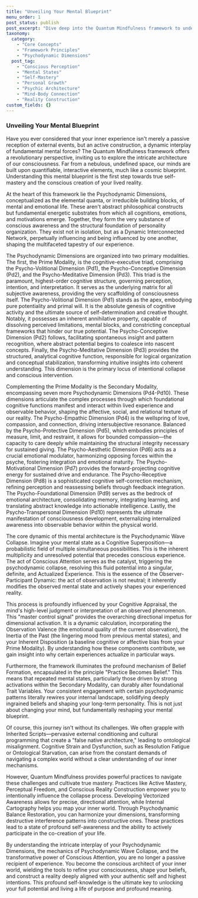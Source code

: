 ```yaml
---
title: "Unveiling Your Mental Blueprint"
menu_order: 1
post_status: publish
post_excerpt: "Dive deep into the Quantum Mindfulness framework to understand the intricate psychodynamic dimensions shaping your reality. Discover how conscious attention transforms probabilistic potential into definitive experience, empowering you to actively master your inner world and construct a life aligned with your highest intentions."
taxonomy:
  category:
    - "Core Concepts"
    - "Framework Principles"
    - "Psychodynamic Dimensions"
  post_tag:
    - "Conscious Perception"
    - "Mental States"
    - "Self-Mastery"
    - "Personal Growth"
    - "Psychic Architecture"
    - "Mind-Body Connection"
    - "Reality Construction"
custom_fields: {}
---
```


### Unveiling Your Mental Blueprint

Have you ever considered that your inner experience isn't merely a passive reception of external events, but an active construction, a dynamic interplay of fundamental mental forces? The Quantum Mindfulness framework offers a revolutionary perspective, inviting us to explore the intricate architecture of our consciousness. Far from a nebulous, undefined space, our minds are built upon quantifiable, interactive elements, much like a cosmic blueprint. Understanding this mental blueprint is the first step towards true self-mastery and the conscious creation of your lived reality.

At the heart of this framework lie the Psychodynamic Dimensions, conceptualized as the elemental quanta, or irreducible building blocks, of mental and emotional life. These aren't abstract philosophical constructs but fundamental energetic substrates from which all cognitions, emotions, and motivations emerge. Together, they form the very substance of conscious awareness and the structural foundation of personality organization. They exist not in isolation, but as a Dynamic Interconnected Network, perpetually influencing and being influenced by one another, shaping the multifaceted tapestry of our experience.

The Psychodynamic Dimensions are organized into two primary modalities. The first, the Prime Modality, is the cognitive-executive triad, comprising the Psycho-Volitional Dimension (Pd1), the Psycho-Conceptive Dimension (Pd2), and the Psycho-Meditative Dimension (Pd3). This triad is the paramount, highest-order cognitive structure, governing perception, intention, and interpretation. It serves as the underlying matrix for all subjective awareness, providing the very scaffolding of consciousness itself. The Psycho-Volitional Dimension (Pd1) stands as the apex, embodying pure potentiality and primal will. It is the absolute genesis of cognitive activity and the ultimate source of self-determination and creative thought. Notably, it possesses an inherent annihilative property, capable of dissolving perceived limitations, mental blocks, and constricting conceptual frameworks that hinder our true potential. The Psycho-Conceptive Dimension (Pd2) follows, facilitating spontaneous insight and pattern recognition, where abstract potential begins to coalesce into nascent concepts. Finally, the Psycho-Meditative Dimension (Pd3) provides the structured, analytical cognitive function, responsible for logical organization and conceptual stabilization, transforming intuitive insights into coherent understanding. This dimension is the primary locus of intentional collapse and conscious intervention.

Complementing the Prime Modality is the Secondary Modality, encompassing seven more Psychodynamic Dimensions (Pd4-Pd10). These dimensions articulate the complex processes through which foundational cognitive functions manifest and interact within lived experience and observable behavior, shaping the affective, social, and relational texture of our reality. The Psycho-Empathic Dimension (Pd4) is the wellspring of love, compassion, and connection, driving intersubjective resonance. Balanced by the Psycho-Protective Dimension (Pd5), which embodies principles of measure, limit, and restraint, it allows for bounded compassion—the capacity to care deeply while maintaining the structural integrity necessary for sustained giving. The Psycho-Aesthetic Dimension (Pd6) acts as a crucial emotional modulator, harmonizing opposing forces within the psyche, fostering integration and emotional maturity. The Psycho-Motivational Dimension (Pd7) provides the forward-projecting cognitive energy for sustained drive and endurance. The Psycho-Receptive Dimension (Pd8) is a sophisticated cognitive self-correction mechanism, refining perception and reassessing beliefs through feedback integration. The Psycho-Foundational Dimension (Pd9) serves as the bedrock of emotional architecture, consolidating memory, integrating learning, and translating abstract knowledge into actionable intelligence. Lastly, the Psycho-Transpersonal Dimension (Pd10) represents the ultimate manifestation of consciousness development, externalizing internalized awareness into observable behavior within the physical world.

The core dynamic of this mental architecture is the Psychodynamic Wave Collapse. Imagine your mental state as a Cognitive Superposition—a probabilistic field of multiple simultaneous possibilities. This is the inherent multiplicity and unresolved potential that precedes conscious experience. The act of Conscious Attention serves as the catalyst, triggering the psychodynamic collapse, resolving this fluid potential into a singular, definite, and Actualized Experience. This is the essence of the Observer-Participant Dynamic: the act of observation is not neutral; it inherently modifies the observed mental state and actively shapes your experienced reality.

This process is profoundly influenced by your Cognitive Appraisal, the mind's high-level judgment or interpretation of an observed phenomenon. This "master control signal" provides the overarching directional impetus for dimensional activation. It is a dynamic calculation, incorporating the Observation Valence (the emotional quality of the current observation), the Inertia of the Past (the lingering mood from previous mental states), and your Inherent Disposition (a baseline cognitive or affective bias from your Prime Modality). By understanding how these components contribute, we gain insight into why certain experiences actualize in particular ways.

Furthermore, the framework illuminates the profound mechanism of Belief Formation, encapsulated in the principle "Practice Becomes Belief." This means that repeated mental states, particularly those driven by strong activations within the Secondary Modality, can durably alter foundational Trait Variables. Your consistent engagement with certain psychodynamic patterns literally rewires your internal landscape, solidifying deeply ingrained beliefs and shaping your long-term personality. This is not just about changing your mind, but fundamentally reshaping your mental blueprint.

Of course, this journey isn't without its challenges. We often grapple with Inherited Scripts—pervasive external conditioning and cultural programming that create a "false native architecture," leading to ontological misalignment. Cognitive Strain and Dysfunction, such as Resolution Fatigue or Ontological Starvation, can arise from the constant demands of navigating a complex world without a clear understanding of our inner mechanisms.

However, Quantum Mindfulness provides powerful practices to navigate these challenges and cultivate true mastery. Practices like Active Mastery, Perceptual Freedom, and Conscious Reality Construction empower you to intentionally influence the collapse process. Developing Vectorized Awareness allows for precise, directional attention, while Internal Cartography helps you map your inner world. Through Psychodynamic Balance Restoration, you can harmonize your dimensions, transforming destructive interference patterns into constructive ones. These practices lead to a state of profound self-awareness and the ability to actively participate in the co-creation of your life.

By understanding the intricate interplay of your Psychodynamic Dimensions, the mechanics of Psychodynamic Wave Collapse, and the transformative power of Conscious Attention, you are no longer a passive recipient of experience. You become the conscious architect of your inner world, wielding the tools to refine your consciousness, shape your beliefs, and construct a reality deeply aligned with your authentic self and highest intentions. This profound self-knowledge is the ultimate key to unlocking your full potential and living a life of purpose and profound meaning.